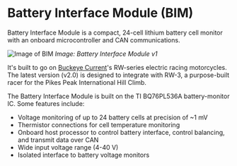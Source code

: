 Battery Interface Module (BIM)
========================

Battery Interface Module is a compact, 24-cell lithium battery cell monitor with an onboard microcontroller and CAN communications.

![Image of BIM](https://raw.githubusercontent.com/aaronbeekay/Battery-Interface-Module/master/Documentation/BIM%20r02%20cut%20out%20400px.png)
*Image: Battery Interface Module v1*

It's built to go on [Buckeye Current](http://current.osu.edu/)'s RW-series electric racing motorcycles. The latest version (v2.0) is designed to integrate with RW-3, a purpose-built racer for the Pikes Peak International Hill Climb.

The Battery Interface Module is built on the TI BQ76PL536A battery-monitor IC. Some features include:

* Voltage monitoring of up to 24 battery cells at precision of ~1 mV
* Thermistor connections for cell temperature monitoring
* Onboard host processor to control battery interface, control balancing, and transmit data over CAN
* Wide input voltage range (4-40 V)
* Isolated interface to battery voltage monitors
